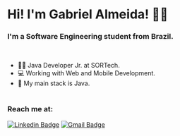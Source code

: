 # Hi! I'm Gabriel Almeida! 👋🏿
### I'm a Software Engineering student from Brazil.
</br>

- 👷🏿  Java Developer Jr. at SORTech.
- 💻  Working with Web and Mobile Development.
- 📱  My main stack is Java.
</br></br>

### Reach me at:
[![Linkedin Badge](https://img.shields.io/badge/-Sena-blue?style=flat-square&logo=Linkedin&logoColor=white&link=https://www.linkedin.com/in/senaarth/)](https://www.linkedin.com/in/gabriel-andrade-almeida/)
[![Gmail Badge](https://img.shields.io/badge/-contato@arthursena.com-c14438?style=flat-square&logo=Gmail&logoColor=white&link=mailto:gabrielandraad@gmail.com)](mailto:contato@gabrielalmeida.com)
